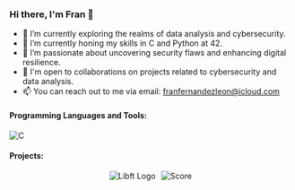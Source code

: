### Hi there, I'm Fran 👋

- 🔭 I’m currently exploring the realms of data analysis and cybersecurity.
- 🌱 I’m currently honing my skills in C and Python at 42.
- 👀 I’m passionate about uncovering security flaws and enhancing digital resilience.
- 💼 I'm open to collaborations on projects related to cybersecurity and data analysis.
- 📫 You can reach out to me via email: [franfernandezleon@icloud.com](mailto:franfernandezleon@icloud.com)

#### Programming Languages and Tools:
![C](https://img.shields.io/badge/-C-00599C?style=flat-square&logo=c&logoColor=white)

#### Projects:

<div style="display: flex; align-items: center; justify-content: center;">
    <div style="margin-right: 10px;">
        <img src="https://gitlab.com/uploads/-/system/project/avatar/41481492/Libft.png" alt="Libft Logo">
    </div>
    <div style="display: flex; align-items: center;">
        <img src="https://img.shields.io/badge/Score-125%2F100-brightgreen" alt="Score">
    </div>
</div>







